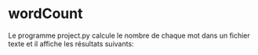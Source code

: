 # wordCount
Le programme project.py calcule le nombre de chaque mot dans un fichier texte et il affiche les résultats suivants:

